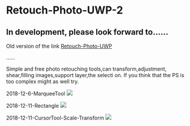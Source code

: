 # Retouch-Photo-UWP-2

## In development, please look forward to......

Old version of the link
[Retouch-Photo-UWP](https://github.com/ysdy44/Retouch-Photo-UWP)

......

Simple and free photo retouching tools,can transform,adjustment, shear,filling images,support layer,the selecti on. If you think that the PS is too complex might as well try.

2018-12-6-MarqueeTool
![](https://github.com/ysdy44/Retouch-Photo-UWP-2/blob/master/ScreenShot/2018-12-6-MarqueeTool.gif)

2018-12-11-Rectangle
![](https://github.com/ysdy44/Retouch-Photo-UWP-2/blob/master/ScreenShot/2018-12-11-Rectangle.gif)

2018-12-11-CursorTool-Scale-Transform
![](https://github.com/ysdy44/Retouch-Photo-UWP-2/blob/master/ScreenShot/2018-12-21-Scale.gif)


